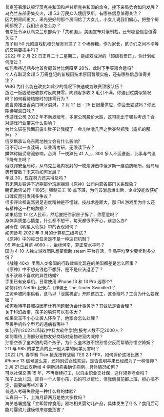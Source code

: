 普京签署承认顿涅茨克共和国和卢甘斯克共和国的命令，接下来局势会如何发展？  
乌克兰东部密集交火，超 5.3 万民众入境俄罗斯，有哪些信息值得关注？  
因为把房间更大，采光更好的那个房间给了大女儿，小女儿说我们偏心，把整个房间都毁了，我们应该怎么办？  
普京签令承认乌克兰东部两个「共和国」，美国宣布对俄制裁，还有哪些信息值得关注？  
孩子用 50 元的游戏机和邻居哥哥换了 2 个棒棒糖，作为家长，孩子们之间不平等的交易要插手吗？  
2022 年 2 月 22 日正月二十二星期二，是成双成对的「超级有爱日」，你计划如何度过？  
如何看待近期多地首套房首付比例降至 20%，此时下手买房合适吗?  
个人存取现金超 5 万需登记的新规因技术原因暂缓实施，还有哪些信息值得关注？  
WBG 为什么能在改变如此少的情况下快速成为联赛顶级队伍？  
浙江一饭店结账收款时反向抹零，向顾客多收 2 毛引不满，你遇到过类似情况吗？如何看待结账时的抹零行为？  
麦当劳推出香菜口味冰淇淋， 2 月 21 日 - 25 日限量供应，你会去尝试吗？你还期待哪些口味？  
传游戏公司 2022 年不新发版号，多家公司股价大跌，这可能出于哪些考虑？会对游戏行业带来什么影响？  
为什么猫在我面前露出肚子让我摸了一会儿咕噜几声之后突然抓我（露爪的那种）？  
俄罗斯承认乌东两地独立会有什么影响?  
可不可以一直读研，毕业再考研，无限读下去？  
媒体称疑受寒流影响，台湾「一夜猝死 41 人」，300 多人不适送医，此事与气温下降有关吗？  
俄联邦安全局称，从乌克兰境内发射的一枚炮弹击中俄罗斯一座边防哨所，俄乌局势有变数？未来将如何发展？  
年过 30，现在努力还来得及吗？  
有无网友锐评下近期部分玩家揣测《原神》公司内部各部门关系现象？  
腾讯微信试行「1065」强制员工 18 点下班，为何该消息爆出后，企业没能收获好口碑反而引发诸多争议？  
很多评论都说骂男足态度精神是不懂球，技战术差距大，那 FM 游戏里为什么还有精神这一栏的数据？  
如果给您 12 亿人民币，然后要把你家房子拆了，你愿意吗？  
身体素质差心情差，什么都不想干，每天都很不开心，该怎么办?  
吴昕在《明星大侦探》中的表现如何？  
如何备考 2022 年 3 月的计算机二级考试？  
《原神》中的每日任务是不是一种惩罚机制？  
99 年女生月薪 4000＋，坐标河南，算正常水平吗？  
国内 4-10 人独立游戏团队想要借助 steam 平台存活，作品平均至少要卖到多少份？  
《战锤 40k》里面人类帝国的行政效率比现在的美国都差是怎么回事？  
《原神》中不想充钱也不想肝，是不是应该退游了？  
该不该和不喜欢的异性结婚?  
手里已有安卓机，日常使用 iPhone 13 和 13 Pro 选哪个?  
如何评价 Netflix 纪录片《诈骗王 The Tinder Swindler》？  
工资单被同事偷看，盒马以「泄露机密」开除该员工，这合理吗？工资为什么要保密？  
如何看待丰县城投因审计有问题起诉会计事务所？其做法是否合理？  
关于科幻故事，孩子的脑洞可以有多大？  
如果宝玉不小心让袭人怀孕了，他家会怎么处理？  
苹果手机各个型号的通病有哪些？  
如何评价2022年科软(中科大软件学院)报考人数不足2000人？  
如何看待上海部分宠物友好商场对宠物进室内喊停？  
孙悟空杀了奎木狼的两个孩子，为什么奎木狼不恨孙悟空反而帮助孙悟空降妖？  
211 与 985 的学生真的比一般大学的同学厉害吗？  
2022 LPL 春季赛 Tian 抢龙扭转战局 TES 2:1 FPX，如何评价这场比赛？  
iPhone 13 信号这么差，还特别受女性欢迎，是否说明苹果已经成为了一种信仰？  
2 月 21 日武汉新增 4 例新冠病毒确诊病例，具体情况如何？  
可以社保交满 15 年，不再继续打工，以自由职业交社保，这样领养老金吗？  
孩子上幼儿园，即将一个人带小孩，妈妈可以帮忙，但我俩目前都上班，担心搞不定，需要做哪些准备？  
普通人考研失败是一种什么样的体验?  
认真问一下，上海月薪两万是绝大多数吗？  
海关总署提醒「立即暂停食用」雅培相关婴幼儿产品，具体发生了什么？食用后可能对婴幼儿健康带来哪些危害？  
